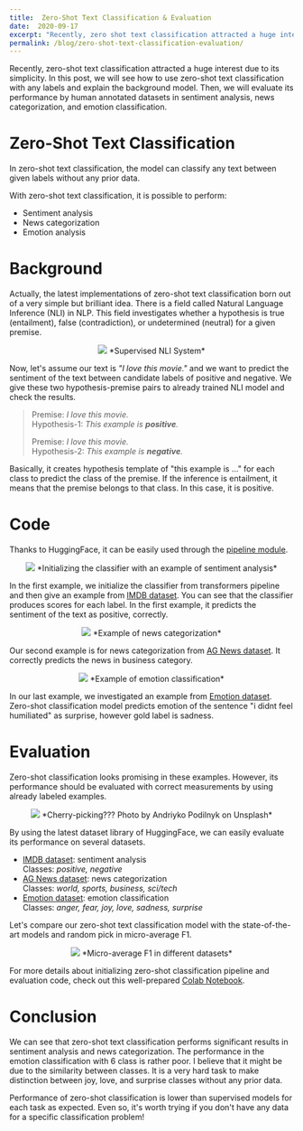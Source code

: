 ```yaml
---
title:  Zero-Shot Text Classification & Evaluation
date:  2020-09-17
excerpt: "Recently, zero shot text classification attracted a huge interest due to its simplicity. Let's look at how to use it and its performance."
permalink: /blog/zero-shot-text-classification-evaluation/
---
```


Recently, zero-shot text classification attracted a huge interest due to its simplicity. In this post, we will see how to use zero-shot text classification with any labels and explain the background model. Then, we will evaluate its performance by human annotated datasets in sentiment analysis, news categorization, and emotion classification.

Zero-Shot Text Classification
======

In zero-shot text classification, the model can classify any text between given labels without any prior data.

With zero-shot text classification, it is possible to perform:
* Sentiment analysis
* News categorization
* Emotion analysis

Background
======

Actually, the latest implementations of zero-shot text classification born out of a very simple but brilliant idea. There is a field called Natural Language Inference (NLI) in NLP. This field investigates whether a hypothesis is true (entailment), false (contradiction), or undetermined (neutral) for a given premise.


<div style="text-align: center;">
  <img src="{{ site.url }}/img/sup_nli.png">
  <span style="display: inline-block;"> *Supervised NLI System* </span>
</div>


Now, let's assume our text is *"I love this movie."* and we want to predict the sentiment of the text between candidate labels of positive and negative. We give these two hypothesis-premise pairs to already trained NLI model and check the results.

> Premise: *I love this movie.*<br>
> Hypothesis-1: *This example is **positive**.*
> 
> Premise: *I love this movie.*<br>
> Hypothesis-2: *This example is **negative**.*

Basically, it creates hypothesis template of "this example is …" for each class to predict the class of the premise. If the inference is entailment, it means that the premise belongs to that class. In this case, it is positive.

Code
======

Thanks to HuggingFace, it can be easily used through the [pipeline module](https://huggingface.co/transformers/main_classes/pipelines.html#transformers.ZeroShotClassificationPipeline).


<div style="text-align: center;">
  <img src="{{ site.url }}/img/c1.png">
  <span style="display: inline-block;"> *Initializing the classifier with an example of sentiment analysis* </span>
</div>


In the first example, we initialize the classifier from transformers pipeline and then give an example from [IMDB dataset](http://ai.stanford.edu/~amaas/data/sentiment/). You can see that the classifier produces scores for each label. In the first example, it predicts the sentiment of the text as positive, correctly.


<div style="text-align: center;">
  <img src="{{ site.url }}/img/c2.png">
  <span style="display: inline-block;"> *Example of news categorization* </span>
</div>

Our second example is for news categorization from [AG News dataset](http://groups.di.unipi.it/~gulli/AG_corpus_of_news_articles.html). It correctly predicts the news in business category.

<div style="text-align: center;">
  <img src="{{ site.url }}/img/c3.png">
  <span style="display: inline-block;"> *Example of emotion classification* </span>
</div>


In our last example, we investigated an example from [Emotion dataset](https://github.com/dair-ai/emotion_dataset). Zero-shot classification model predicts emotion of the sentence "i didnt feel humiliated" as surprise, however gold label is sadness.

Evaluation
======

Zero-shot classification looks promising in these examples. However, its performance should be evaluated with correct measurements by using already labeled examples.

<div style="text-align: center;">
  <img src="{{ site.url }}/img/cherry.jpeg">
  <span style="display: inline-block;"> *Cherry-picking??? Photo by Andriyko Podilnyk on Unsplash* </span>
</div>

By using the latest dataset library of HuggingFace, we can easily evaluate its performance on several datasets.
* [IMDB dataset](http://ai.stanford.edu/~amaas/data/sentiment/): sentiment analysis<br>
Classes: *positive, negative*
* [AG News dataset](http://groups.di.unipi.it/~gulli/AG_corpus_of_news_articles.html):  news categorization<br>
Classes: *world, sports, business, sci/tech*
* [Emotion dataset](https://github.com/dair-ai/emotion_dataset): emotion classification<br>
Classes: *anger, fear, joy, love, sadness, surprise*

Let's compare our zero-shot text classification model with the state-of-the-art models and random pick in micro-average F1.

<div style="text-align: center;">
  <img src="{{ site.url }}/img/table.png">
  <span style="display: inline-block;"> *Micro-average F1 in different datasets* </span>
</div>

For more details about initializing zero-shot classification pipeline and evaluation code, check out this well-prepared [Colab Notebook](https://colab.research.google.com/drive/14NuJFnW3hsKNYvy0t37S0x3YYRhrxJ47?usp=sharing).

Conclusion
======

We can see that zero-shot text classification performs significant results in sentiment analysis and news categorization. The performance in the emotion classification with 6 class is rather poor. I believe that it might be due to the similarity between classes. It is a very hard task to make distinction between joy, love, and surprise classes without any prior data.

Performance of zero-shot classification is lower than supervised models for each task as expected. Even so, it's worth trying if you don't have any data for a specific classification problem!